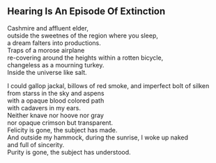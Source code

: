 Hearing Is An Episode Of Extinction
-----------------------------------
Cashmire and affluent elder,  
outside the sweetnes of the region where you sleep,  
a dream falters into productions.  
Traps of a morose airplane  
re-covering around the heights within a rotten bicycle,  
changeless as a mourning turkey.  
Inside the universe like salt.  
  
I could gallop jackal, billows of red smoke, and imperfect bolt of silken  
from starss in the sky and aspens  
with a opaque blood colored path  
with cadavers in my ears.  
Neither knave nor hoove nor gray  
nor opaque crimson but transparent.  
Felicity is gone, the subject has made.  
And outside my hammock, during the sunrise, I woke up naked  
and full of sincerity.  
Purity is gone, the subject has understood.  
